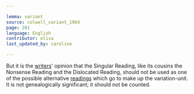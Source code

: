 ```yaml
---

lemma: variant
source: colwell_variant_1964
page: 261
language: English
contributor: elisa
last_updated_by: caroline

---
```


But it is the [writers](writer.html)' opinion that the Singular Reading, like its cousins the Nonsense Reading and the Dislocated Reading, should not be used as one of the possible alternative [readings](readingVariant.html) which go to make up the variation-unit. It is not genealogically significant; it should not be counted.
